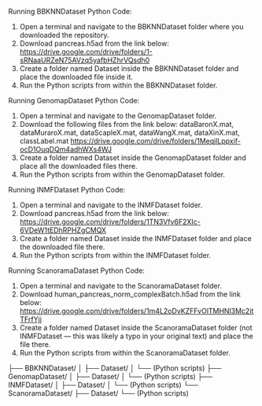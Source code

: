 Running BBKNNDataset Python Code: 

1. Open a terminal and navigate to the BBKNNDataset folder where you downloaded the repository.
2. Download pancreas.h5ad from the link below: https://drive.google.com/drive/folders/1-sRNaaURZeN75AVzq5yafbHZhrVQsdh0
3. Create a folder named Dataset inside the BBKNNDataset folder and place the downloaded file inside it.
4. Run the Python scripts from within the BBKNNDataset folder.

Running GenomapDataset Python Code: 

1. Open a terminal and navigate to the GenomapDataset folder.
2. Download the following files from the link below: dataBaronX.mat, dataMuraroX.mat, dataScapleX.mat, dataWangX.mat, dataXinX.mat, classLabel.mat
https://drive.google.com/drive/folders/1MeqjlLppxif-ocD1OuqDQm4adhWXs4WJ
3. Create a folder named Dataset inside the GenomapDataset folder and place all the downloaded files there.
4. Run the Python scripts from within the GenomapDataset folder.

Running INMFDataset Python Code: 

1. Open a terminal and navigate to the INMFDataset folder.
2. Download pancreas.h5ad from the link below: https://drive.google.com/drive/folders/1TN3Vfv6F2XIc-6VDeW1tEDhRPHZgCMQX
3. Create a folder named Dataset inside the INMFDataset folder and place the downloaded file there.
4. Run the Python scripts from within the INMFDataset folder.

Running ScanoramaDataset Python Code: 

1. Open a terminal and navigate to the ScanoramaDataset folder.
2. Download human_pancreas_norm_complexBatch.h5ad from the link below: https://drive.google.com/drive/folders/1m4L2oDvKZFFvOlTMHNl3Mc2itTFrfYjj
3. Create a folder named Dataset inside the ScanoramaDataset folder (not INMFDataset — this was likely a typo in your original text) and place the file there.
4. Run the Python scripts from within the ScanoramaDataset folder.


├── BBKNNDataset/
│ ├── Dataset/
│ └── (Python scripts)
├── GenomapDataset/
│ ├── Dataset/
│ └── (Python scripts)
├── INMFDataset/
│ ├── Dataset/
│ └── (Python scripts)
└── ScanoramaDataset/
├── Dataset/
└── (Python scripts)



